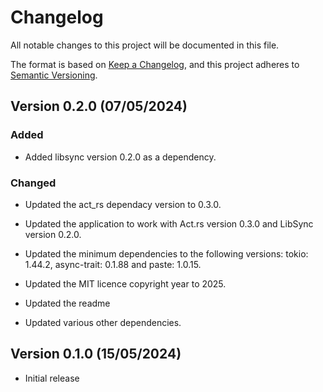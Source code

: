 # Changelog

All notable changes to this project will be documented in this file.

The format is based on [Keep a Changelog](https://keepachangelog.com/en/1.1.0/),
and this project adheres to [Semantic Versioning](https://semver.org/spec/v2.0.0.html).

## Version 0.2.0 (07/05/2024)

### Added

- Added libsync version 0.2.0 as a dependency.

### Changed

- Updated the act_rs dependacy version to 0.3.0.

- Updated the application to work with Act.rs version 0.3.0 and LibSync version 0.2.0.

- Updated the minimum dependencies to the following versions: tokio: 1.44.2, async-trait: 0.1.88 and paste: 1.0.15.

- Updated the MIT licence copyright year to 2025.

- Updated the readme

- Updated various other dependencies.

## Version 0.1.0 (15/05/2024)

- Initial release
